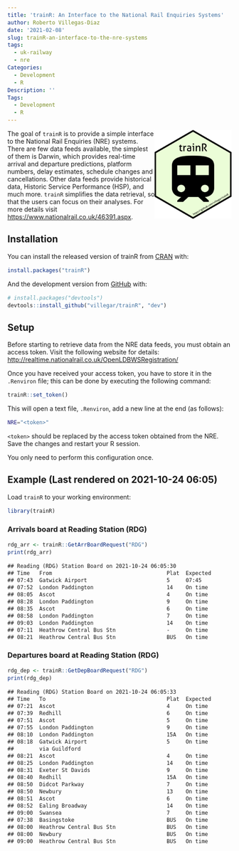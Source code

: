 ```yaml
---
title: 'trainR: An Interface to the National Rail Enquiries Systems'
author: Roberto Villegas-Diaz
date: '2021-02-08'
slug: trainR-an-interface-to-the-nre-systems
tags:
  - uk-railway
  - nre
Categories:
  - Development
  - R
Description: ''
Tags:
  - Development
  - R
---
```


<img src="https://raw.githubusercontent.com/villegar/trainR/main/inst/images/logo.png" alt="logo" align="right" height=200px/>

The goal of `trainR` is to provide a simple interface to the 
National Rail Enquiries (NRE) systems. There are few data feeds 
available, the simplest of them is Darwin, which provides real-time 
arrival and departure predictions, platform numbers, delay estimates, 
schedule changes and cancellations. Other data feeds provide historical 
data, Historic Service Performance (HSP), and much more. `trainR` 
simplifies the data retrieval, so that the users can focus on their 
analyses. For more details visit 
https://www.nationalrail.co.uk/46391.aspx.

## Installation

You can install the released version of trainR from [CRAN](https://CRAN.R-project.org) with:

``` r
install.packages("trainR")
```

And the development version from [GitHub](https://github.com/) with:

``` r
# install.packages("devtools")
devtools::install_github("villegar/trainR", "dev")
```

## Setup
Before starting to retrieve data from the NRE data feeds, you must obtain an access token. 
Visit the following website for details: http://realtime.nationalrail.co.uk/OpenLDBWSRegistration/

Once you have received your access token, you have to store it in the `.Renviron` file; this can be 
done by executing the following command:


```r
trainR::set_token()
```

This will open a text file, `.Renviron`, add a new line at the end (as follows):

```bash
NRE="<token>"
```

`<token>` should be replaced by the access token obtained from the NRE. Save the changes and restart 
your R session.

You only need to perform this configuration once.

## Example (Last rendered on 2021-10-24 06:05)

Load `trainR` to your working environment:

```r
library(trainR)
```

### Arrivals board at Reading Station (RDG)


```r
rdg_arr <- trainR::GetArrBoardRequest("RDG")
print(rdg_arr)
```

```
## Reading (RDG) Station Board on 2021-10-24 06:05:30
## Time   From                                    Plat  Expected
## 07:43  Gatwick Airport                         5     07:45
## 07:52  London Paddington                       14    On time
## 08:05  Ascot                                   4     On time
## 08:28  London Paddington                       9     On time
## 08:35  Ascot                                   6     On time
## 08:58  London Paddington                       7     On time
## 09:03  London Paddington                       14    On time
## 07:11  Heathrow Central Bus Stn                -     On time
## 08:21  Heathrow Central Bus Stn                BUS   On time
```

### Departures board at Reading Station (RDG)


```r
rdg_dep <- trainR::GetDepBoardRequest("RDG")
print(rdg_dep)
```

```
## Reading (RDG) Station Board on 2021-10-24 06:05:33
## Time   To                                      Plat  Expected
## 07:21  Ascot                                   4     On time
## 07:39  Redhill                                 6     On time
## 07:51  Ascot                                   5     On time
## 07:55  London Paddington                       9     On time
## 08:10  London Paddington                       15A   On time
## 08:18  Gatwick Airport                         5     On time
##        via Guildford                           
## 08:21  Ascot                                   4     On time
## 08:25  London Paddington                       14    On time
## 08:31  Exeter St Davids                        9     On time
## 08:40  Redhill                                 15A   On time
## 08:50  Didcot Parkway                          7     On time
## 08:50  Newbury                                 13    On time
## 08:51  Ascot                                   6     On time
## 08:52  Ealing Broadway                         14    On time
## 09:00  Swansea                                 7     On time
## 07:38  Basingstoke                             BUS   On time
## 08:00  Heathrow Central Bus Stn                BUS   On time
## 08:00  Newbury                                 BUS   On time
## 09:00  Heathrow Central Bus Stn                BUS   On time
```
